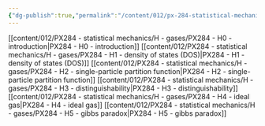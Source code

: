 ```yaml
---
{"dg-publish":true,"permalink":"/content/012/px-284-statistical-mechanics/h-gases/h-gases/","noteIcon":"1","created":"2025-01-09T15:10:39.678+00:00","updated":"2025-01-16T15:11:36.528+00:00"}
---
```


[[content/012/PX284 - statistical mechanics/H - gases/PX284 - H0 - introduction\|PX284 - H0 - introduction]]
[[content/012/PX284 - statistical mechanics/H - gases/PX284 - H1 - density of states (DOS)\|PX284 - H1 - density of states (DOS)]]
[[content/012/PX284 - statistical mechanics/H - gases/PX284 - H2 - single-particle partition function\|PX284 - H2 - single-particle partition function]]
[[content/012/PX284 - statistical mechanics/H - gases/PX284 - H3 - distinguishability\|PX284 - H3 - distinguishability]]
[[content/012/PX284 - statistical mechanics/H - gases/PX284 - H4 - ideal gas\|PX284 - H4 - ideal gas]]
[[content/012/PX284 - statistical mechanics/H - gases/PX284 - H5 - gibbs paradox\|PX284 - H5 - gibbs paradox]]
